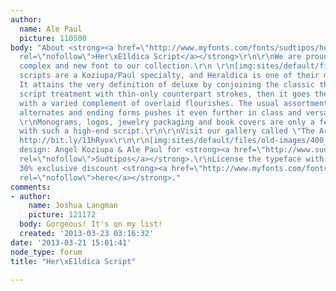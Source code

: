 ```yaml
---
author:
  name: Ale Paul
  picture: 110500
body: "About <strong><a href=\"http://www.myfonts.com/fonts/sudtipos/her\xE1ldica-script/\"
  rel=\"nofollow\">Her\xE1ldica Script</a></strong>\r\n\r\nWe are proud to add a very
  complex and new font to our collection.\r\n \r\n[img:sites/default/files/old-images/typophileheraldica_4167.png]\r\n\r\nOrnamented
  scripts are a Koziupa/Paul specialty, and Heraldica is one of their most expressive.
  It attains the very definition of deluxe by conjoining the classic thin-and-thick
  script treatment with thin-only counterpart strokes, then it goes the extra mile
  with a varied complement of overlaid flourishes. The usual assortment of multiple
  alternates and ending forms pushes it even further in class and versatility.\r\n
  \r\nMonograms, logos, jewelry packaging and book covers are only a few of the possibilities
  with such a high-end script.\r\n\r\nVisit our gallery called \"The Art Room\"  at
  http://bit.ly/11hRyvx\r\n\r\n[img:sites/default/files/old-images/400_4253.png]\r\n\r\nTypeface
  design: Angel Koziupa & Ale Paul for <strong><a href=\"http://www.sudtipos.com\"
  rel=\"nofollow\">Sudtipos</a></strong>.\r\nLicense the typeface with a Lted. Time
  30% exclusive discount <strong><a href=\"http://www.myfonts.com/fonts/sudtipos/her\xE1ldica-script/\"
  rel=\"nofollow\">here</a></strong>."
comments:
- author:
    name: Joshua Langman
    picture: 121172
  body: Gorgeous! It's on my list!
  created: '2013-03-23 03:16:32'
date: '2013-03-21 15:01:41'
node_type: forum
title: "Her\xE1ldica Script"

---
```

